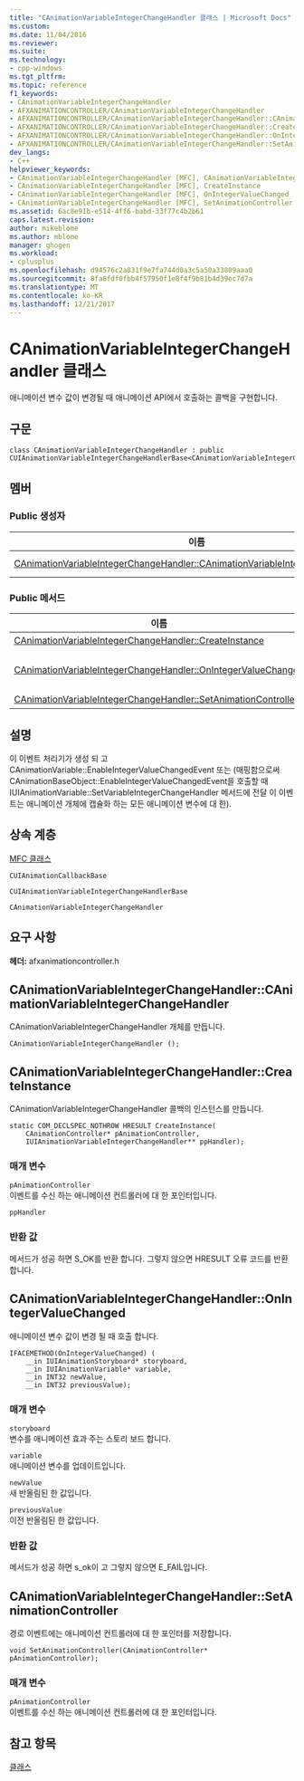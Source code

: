 ```yaml
---
title: "CAnimationVariableIntegerChangeHandler 클래스 | Microsoft Docs"
ms.custom: 
ms.date: 11/04/2016
ms.reviewer: 
ms.suite: 
ms.technology:
- cpp-windows
ms.tgt_pltfrm: 
ms.topic: reference
f1_keywords:
- CAnimationVariableIntegerChangeHandler
- AFXANIMATIONCONTROLLER/CAnimationVariableIntegerChangeHandler
- AFXANIMATIONCONTROLLER/CAnimationVariableIntegerChangeHandler::CAnimationVariableIntegerChangeHandler
- AFXANIMATIONCONTROLLER/CAnimationVariableIntegerChangeHandler::CreateInstance
- AFXANIMATIONCONTROLLER/CAnimationVariableIntegerChangeHandler::OnIntegerValueChanged
- AFXANIMATIONCONTROLLER/CAnimationVariableIntegerChangeHandler::SetAnimationController
dev_langs:
- C++
helpviewer_keywords:
- CAnimationVariableIntegerChangeHandler [MFC], CAnimationVariableIntegerChangeHandler
- CAnimationVariableIntegerChangeHandler [MFC], CreateInstance
- CAnimationVariableIntegerChangeHandler [MFC], OnIntegerValueChanged
- CAnimationVariableIntegerChangeHandler [MFC], SetAnimationController
ms.assetid: 6ac8e91b-e514-4ff6-babd-33f77c4b2b61
caps.latest.revision: 
author: mikeblome
ms.author: mblome
manager: ghogen
ms.workload:
- cplusplus
ms.openlocfilehash: d94576c2a831f9e7fa744d0a3c5a50a33809aaa0
ms.sourcegitcommit: 8fa8fdf0fbb4f57950f1e8f4f9b81b4d39ec7d7a
ms.translationtype: MT
ms.contentlocale: ko-KR
ms.lasthandoff: 12/21/2017
---
```

# <a name="canimationvariableintegerchangehandler-class"></a>CAnimationVariableIntegerChangeHandler 클래스
애니메이션 변수 값이 변경될 때 애니메이션 API에서 호출하는 콜백을 구현합니다.  
  
## <a name="syntax"></a>구문  
  
```  
class CAnimationVariableIntegerChangeHandler : public CUIAnimationVariableIntegerChangeHandlerBase<CAnimationVariableIntegerChangeHandler>;  
```  
  
## <a name="members"></a>멤버  
  
### <a name="public-constructors"></a>Public 생성자  
  
|이름|설명|  
|----------|-----------------|  
|[CAnimationVariableIntegerChangeHandler::CAnimationVariableIntegerChangeHandler](#canimationvariableintegerchangehandler)|`CAnimationVariableIntegerChangeHandler` 개체를 생성합니다.|  
  
### <a name="public-methods"></a>Public 메서드  
  
|이름|설명|  
|----------|-----------------|  
|[CAnimationVariableIntegerChangeHandler::CreateInstance](#createinstance)|인스턴스를 만들고 `CAnimationVariableIntegerChangeHandler` 콜백 합니다.|  
|[CAnimationVariableIntegerChangeHandler::OnIntegerValueChanged](#onintegervaluechanged)|애니메이션 변수 값이 변경 될 때 호출 합니다. (`CUIAnimationVariableIntegerChangeHandlerBase::OnIntegerValueChanged`를 재정의합니다.)|  
|[CAnimationVariableIntegerChangeHandler::SetAnimationController](#setanimationcontroller)|경로 이벤트에는 애니메이션 컨트롤러에 대 한 포인터를 저장합니다.|  
  
## <a name="remarks"></a>설명  
 이 이벤트 처리기가 생성 되 고 CAnimationVariable::EnableIntegerValueChangedEvent 또는 (매핑함으로써 CAnimationBaseObject::EnableIntegerValueChangedEvent을 호출할 때 IUIAnimationVariable::SetVariableIntegerChangeHandler 메서드에 전달 이 이벤트는 애니메이션 개체에 캡슐화 하는 모든 애니메이션 변수에 대 한).  
  
## <a name="inheritance-hierarchy"></a>상속 계층  
 [MFC 클래스](../../mfc/reference/mfc-classes.md)  
  
 `CUIAnimationCallbackBase`  
  
 `CUIAnimationVariableIntegerChangeHandlerBase`  
  
 `CAnimationVariableIntegerChangeHandler`  
  
## <a name="requirements"></a>요구 사항  
 **헤더:** afxanimationcontroller.h  
  
##  <a name="canimationvariableintegerchangehandler"></a>CAnimationVariableIntegerChangeHandler::CAnimationVariableIntegerChangeHandler  
 CAnimationVariableIntegerChangeHandler 개체를 만듭니다.  
  
```  
CAnimationVariableIntegerChangeHandler ();
```  
  
##  <a name="createinstance"></a>CAnimationVariableIntegerChangeHandler::CreateInstance  
 CAnimationVariableIntegerChangeHandler 콜백의 인스턴스를 만듭니다.  
  
```  
static COM_DECLSPEC_NOTHROW HRESULT CreateInstance(
    CAnimationController* pAnimationController,  
    IUIAnimationVariableIntegerChangeHandler** ppHandler);
```  
  
### <a name="parameters"></a>매개 변수  
 `pAnimationController`  
 이벤트를 수신 하는 애니메이션 컨트롤러에 대 한 포인터입니다.  
  
 `ppHandler`  
  
### <a name="return-value"></a>반환 값  
 메서드가 성공 하면 S_OK를 반환 합니다. 그렇지 않으면 HRESULT 오류 코드를 반환합니다.  
  
##  <a name="onintegervaluechanged"></a>CAnimationVariableIntegerChangeHandler::OnIntegerValueChanged  
 애니메이션 변수 값이 변경 될 때 호출 합니다.  
  
```  
IFACEMETHOD(OnIntegerValueChanged) (
    __in IUIAnimationStoryboard* storyboard,
    __in IUIAnimationVariable* variable,
    __in INT32 newValue,
    __in INT32 previousValue);
```  
  
### <a name="parameters"></a>매개 변수  
 `storyboard`  
 변수를 애니메이션 효과 주는 스토리 보드 합니다.  
  
 `variable`  
 애니메이션 변수를 업데이트입니다.  
  
 `newValue`  
 새 반올림된 한 값입니다.  
  
 `previousValue`  
 이전 반올림된 한 값입니다.  
  
### <a name="return-value"></a>반환 값  
 메서드가 성공 하면 s_ok이 고 그렇지 않으면 E_FAIL입니다.  
  
##  <a name="setanimationcontroller"></a>CAnimationVariableIntegerChangeHandler::SetAnimationController  
 경로 이벤트에는 애니메이션 컨트롤러에 대 한 포인터를 저장합니다.  
  
```  
void SetAnimationController(CAnimationController* pAnimationController);
```  
  
### <a name="parameters"></a>매개 변수  
 `pAnimationController`  
 이벤트를 수신 하는 애니메이션 컨트롤러에 대 한 포인터입니다.  
  
## <a name="see-also"></a>참고 항목  
 [클래스](../../mfc/reference/mfc-classes.md)
